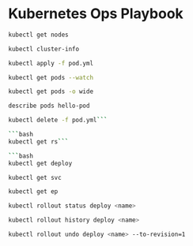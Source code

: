 # Kubernetes Ops Playbook

```bash
kubectl get nodes
```

```bash
kubectl cluster-info
```

```bash
kubectl apply -f pod.yml
```

```bash
kubectl get pods --watch
```

```bash
kubectl get pods -o wide
```

```bash
describe pods hello-pod
```

```bash
kubectl delete -f pod.yml```

```bash
kubectl get rs```

```bash
kubectl get deploy
```

```bash
kubectl get svc
```

```bash
kubectl get ep
```

```bash
kubectl rollout status deploy <name>
```

```bash
kubectl rollout history deploy <name>
```

```bash
kubectl rollout undo deploy <name> --to-revision=1
```

